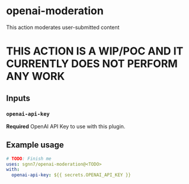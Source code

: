 # openai-moderation

This action moderates user-submitted content

# **THIS ACTION IS A WIP/POC AND IT CURRENTLY DOES NOT PERFORM ANY WORK**

## Inputs

### `openai-api-key`

**Required** OpenAI API Key to use with this plugin.

## Example usage

```yaml
# TODO: Finish me
uses: sgnn7/openai-moderation@<TODO>
with:
  openai-api-key: ${{ secrets.OPENAI_API_KEY }}
```
